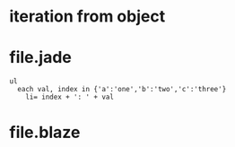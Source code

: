 # iteration from object

# file.jade
```jade
ul
  each val, index in {'a':'one','b':'two','c':'three'}
    li= index + ': ' + val
```

# file.blaze
```javascript
```

